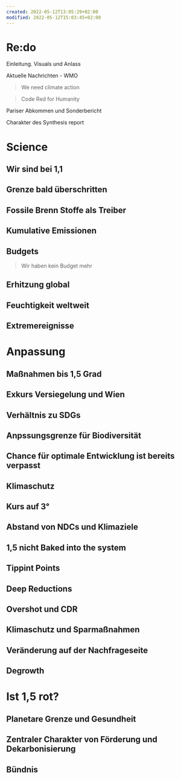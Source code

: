 ```yaml
---
created: 2022-05-12T13:05:29+02:00
modified: 2022-05-12T15:03:45+02:00
---
```


# Re:do

Einleitung.  Visuals und Anlass

Aktuelle Nachrichten - WMO 

> We need climate action

> Code Red for Humanity

Pariser Abkommen und Sonderbericht 

Charakter des Synthesis report

# Science

## Wir sind bei 1,1

## Grenze bald überschritten

## Fossile Brenn Stoffe als Treiber

## Kumulative Emissionen

## Budgets

> Wir haben kein Budget mehr

## Erhitzung global

## Feuchtigkeit weltweit

## Extremereignisse 

# Anpassung

## Maßnahmen bis 1,5 Grad

## Exkurs Versiegelung und Wien

## Verhältnis zu SDGs

## Anpssungsgrenze für Biodiversität

## Chance für optimale Entwicklung ist bereits verpasst

## Klimaschutz

## Kurs auf 3°

## Abstand von NDCs und Klimaziele

## 1,5 nicht Baked into the system

## Tippint Points 

## Deep Reductions 

## Overshot und CDR

## Klimaschutz und Sparmaßnahmen

## Veränderung auf der Nachfrageseite

## Degrowth

# Ist 1,5 rot?

## Planetare Grenze und Gesundheit

## Zentraler Charakter von Förderung und Dekarbonisierung 

## Bündnis
